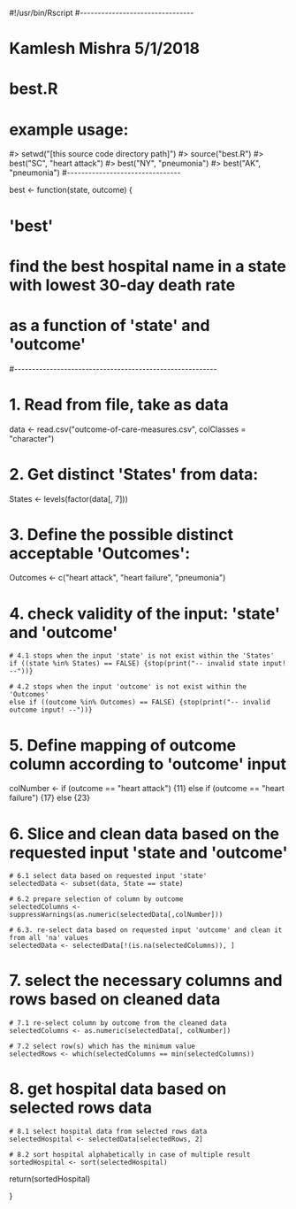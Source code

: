 #!/usr/bin/Rscript
#--------------------------------
# Kamlesh Mishra 5/1/2018
# best.R
# example usage:
#> setwd("[this source code directory path]")
#> source("best.R")
#> best("SC", "heart attack")
#> best("NY", "pneumonia")
#> best("AK", "pneumonia")
#--------------------------------

best <- function(state, outcome) {
  
  # 'best' 
  # find the best hospital name in a state with lowest 30-day death rate
  # as a function of 'state' and 'outcome'
  #---------------------------------------------------------
  # 1. Read from file, take as data
  data <- read.csv("outcome-of-care-measures.csv", colClasses = "character")
  
  # 2. Get distinct 'States' from data:
  States <- levels(factor(data[, 7]))
  
  # 3. Define the possible distinct acceptable 'Outcomes':
  Outcomes <- c("heart attack", "heart failure", "pneumonia")
  
  # 4. check validity of the input: 'state' and 'outcome'
  
    # 4.1 stops when the input 'state' is not exist within the 'States'
    if ((state %in% States) == FALSE) {stop(print("-- invalid state input! --"))}
    
    # 4.2 stops when the input 'outcome' is not exist within the 'Outcomes'
    else if ((outcome %in% Outcomes) == FALSE) {stop(print("-- invalid outcome input! --"))}
  
  # 5. Define mapping of outcome column according to 'outcome' input
  colNumber <- if (outcome == "heart attack") {11}
  else if (outcome == "heart failure") {17}
  else {23}
  
  # 6. Slice and clean data based on the requested input 'state and 'outcome'
  
    # 6.1 select data based on requested input 'state'
    selectedData <- subset(data, State == state)
    
    # 6.2 prepare selection of column by outcome
    selectedColumns <- suppressWarnings(as.numeric(selectedData[,colNumber]))
    
    # 6.3. re-select data based on requested input 'outcome' and clean it from all 'na' values
    selectedData <- selectedData[!(is.na(selectedColumns)), ]
  
  # 7. select the necessary columns and rows based on cleaned data
  
    # 7.1 re-select column by outcome from the cleaned data
    selectedColumns <- as.numeric(selectedData[, colNumber])
    
    # 7.2 select row(s) which has the minimum value
    selectedRows <- which(selectedColumns == min(selectedColumns))
  
  # 8. get hospital data based on selected rows data
  
    # 8.1 select hospital data from selected rows data
    selectedHospital <- selectedData[selectedRows, 2]
    
    # 8.2 sort hospital alphabetically in case of multiple result
    sortedHospital <- sort(selectedHospital)
  
  return(sortedHospital)
  
}
